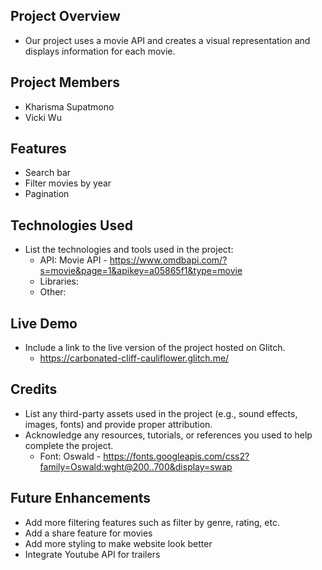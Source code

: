 ## **Project Overview**

- Our project uses a movie API and creates a visual representation and displays information for each movie.

## **Project Members**

- Kharisma Supatmono
- Vicki Wu

## **Features**

- Search bar
- Filter movies by year
- Pagination

## **Technologies Used**

- List the technologies and tools used in the project:
  - API: Movie API - https://www.omdbapi.com/?s=movie&page=1&apikey=a05865f1&type=movie
  - Libraries:
  - Other:

## **Live Demo**

- Include a link to the live version of the project hosted on Glitch.
  - https://carbonated-cliff-cauliflower.glitch.me/

## **Credits**

- List any third-party assets used in the project (e.g., sound effects, images, fonts) and provide proper attribution.
- Acknowledge any resources, tutorials, or references you used to help complete the project.
  - Font: Oswald - https://fonts.googleapis.com/css2?family=Oswald:wght@200..700&display=swap

## **Future Enhancements**

- Add more filtering features such as filter by genre, rating, etc.
- Add a share feature for movies
- Add more styling to make website look better
- Integrate Youtube API for trailers
